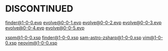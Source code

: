 # DISCONTINUED


finder@1-0-0.evp
evolve@0-0-1.evp
evolve@0-0-2.evp
evolve@0-0-3.evp
evolve@0-0-4.evp
evolve@0-0-5.evp

xspm@1-0-0.xsp
finder@1-0-0.xsp
sam-astro-zsharp@1-0-0.xsp
vim@1-0-0.xsp
neovim@1-0-0.xsp
